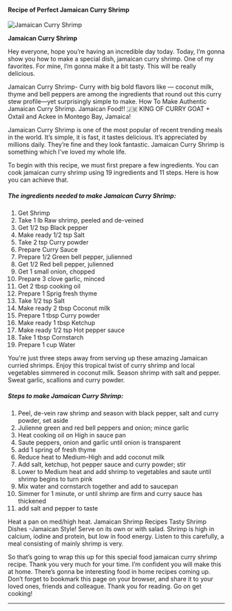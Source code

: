             

#### Recipe of Perfect Jamaican Curry Shrimp

![Jamaican Curry Shrimp](https://img-global.cpcdn.com/recipes/5013525194866688/751x532cq70/jamaican-curry-shrimp-recipe-main-photo.jpg)

**Jamaican Curry Shrimp**

Hey everyone, hope you’re having an incredible day today. Today, I’m gonna show you how to make a special dish, jamaican curry shrimp. One of my favorites. For mine, I’m gonna make it a bit tasty. This will be really delicious.

Jamaican Curry Shrimp- Curry with big bold flavors like — coconut milk, thyme and bell peppers are among the ingredients that round out this curry stew profile—yet surprisingly simple to make. How To Make Authentic Jamaican Curry Shrimp. Jamaican Food!! 🇯🇲 KING OF CURRY GOAT + Oxtail and Ackee in Montego Bay, Jamaica!

Jamaican Curry Shrimp is one of the most popular of recent trending meals in the world. It’s simple, it is fast, it tastes delicious. It’s appreciated by millions daily. They’re fine and they look fantastic. Jamaican Curry Shrimp is something which I’ve loved my whole life.

To begin with this recipe, we must first prepare a few ingredients. You can cook jamaican curry shrimp using 19 ingredients and 11 steps. Here is how you can achieve that.

##### The ingredients needed to make Jamaican Curry Shrimp:

1.  Get Shrimp
2.  Take 1 lb Raw shrimp, peeled and de-veined
3.  Get 1/2 tsp Black pepper
4.  Make ready 1/2 tsp Salt
5.  Take 2 tsp Curry powder
6.  Prepare Curry Sauce
7.  Prepare 1/2 Green bell pepper, julienned
8.  Get 1/2 Red bell pepper, julienned
9.  Get 1 small onion, chopped
10.  Prepare 3 clove garlic, minced
11.  Get 2 tbsp cooking oil
12.  Prepare 1 Sprig fresh thyme
13.  Take 1/2 tsp Salt
14.  Make ready 2 tbsp Coconut milk
15.  Prepare 1 tbsp Curry powder
16.  Make ready 1 tbsp Ketchup
17.  Make ready 1/2 tsp Hot pepper sauce
18.  Take 1 tbsp Cornstarch
19.  Prepare 1 cup Water

You're just three steps away from serving up these amazing Jamaican curried shrimps. Enjoy this tropical twist of curry shrimp and local vegetables simmered in coconut milk. Season shrimp with salt and pepper. Sweat garlic, scallions and curry powder.

##### Steps to make Jamaican Curry Shrimp:

1.  Peel, de-vein raw shrimp and season with black pepper, salt and curry powder, set aside
2.  Julienne green and red bell peppers and onion; mince garlic
3.  Heat cooking oil on High in sauce pan
4.  Saute peppers, onion and garlic until onion is transparent
5.  add 1 spring of fresh thyme
6.  Reduce heat to Medium-High and add coconut milk
7.  Add salt, ketchup, hot pepper sauce and curry powder; stir
8.  Lower to Medium heat and add shrimp to vegetables and saute until shrimp begins to turn pink
9.  Mix water and cornstarch together and add to saucepan
10.  Simmer for 1 minute, or until shrimp are firm and curry sauce has thickened
11.  add salt and pepper to taste

Heat a pan on med/high heat. Jamaican Shrimp Recipes Tasty Shrimp Dishes -Jamaican Style! Serve on its own or with salad. Shrimp is high in calcium, iodine and protein, but low in food energy. Listen to this carefully, a meal consisting of mainly shrimp is very.

So that’s going to wrap this up for this special food jamaican curry shrimp recipe. Thank you very much for your time. I’m confident you will make this at home. There’s gonna be interesting food in home recipes coming up. Don’t forget to bookmark this page on your browser, and share it to your loved ones, friends and colleague. Thank you for reading. Go on get cooking!

* * *